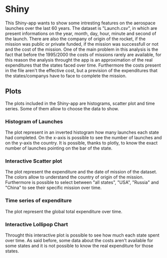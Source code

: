# Shiny
This Shiny-app wants to show some intresting features on the aerospace launches over the last 60 years. The dataset is "Launch.csv", in which are present informations on the year, month, day, hour, minute and second of the launch. There are also the company of origin of the rocket, if the mission was public or private funded, if the mission was successfull or not and the cost of the mission.
One of the main problem in this analysis is the fact that before the 1995/2000 the costs of missions rarely are available, for this reason the analysis throught the app is an approximation of the real expenditures that the states faced over time. Furthermore the costs present in the file aren't the effective cost, but a prevision of the expenditures that the states/companys have to face to complete the mission.

## Plots
The plots included in the Shiny-app are histograms, scatter plot and time series. Some of them allow to choose the data to show.

### Histogram of Launches
The plot represent in an inverted histogram how many launches each state had completed. On the x-axis is possible to see the number of launches and on the y-axis the country. It is possible, thanks to plotly, to know the exact number of launches pointing on the bar of the state.

### Interactive Scatter plot
The plot represent the expenditure and the date of mission of the dataset. The colors allow to understand the country of origin of the mission. Furthermore is possible to select between "all states", "USA", "Russia" and "China" to see their specific mission over time.

### Time series of expenditure
The plot represent the global total expenditure over time.

### Interactive Lollipop Chart
Throught this interactive plot is possible to see how much each state spent over time. As said before, some data about the costs aren't available for some states and it is not possible to know the real expenditure for those states.



